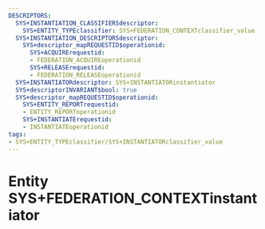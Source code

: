 ```yaml
---
DESCRIPTORS:
  SYS+INSTANTIATION_CLASSIFIERSdescriptor:
    SYS+ENTITY_TYPEclassifier: SYS+FEDERATION_CONTEXTclassifier_value
  SYS+INSTANTIATION_DESCRIPTORSdescriptor:
    SYS+descriptor_mapREQUESTID$operationid:
      SYS+ACQUIRErequestid:
      - FEDERATION_ACQUIREoperationid
      SYS+RELEASErequestid:
      - FEDERATION_RELEASEoperationid
  SYS+INSTANTIATORdescriptor: SYS+INSTANTIATORinstantiator
  SYS+descriptorINVARIANT$bool: true
  SYS+descriptor_mapREQUESTID$operationid:
    SYS+ENTITY_REPORTrequestid:
    - ENTITY_REPORToperationid
    SYS+INSTANTIATErequestid:
    - INSTANTIATEoperationid
tags:
- SYS+ENTITY_TYPEclassifier/SYS+INSTANTIATORclassifier_value
---
```

# Entity SYS+FEDERATION_CONTEXTinstantiator

